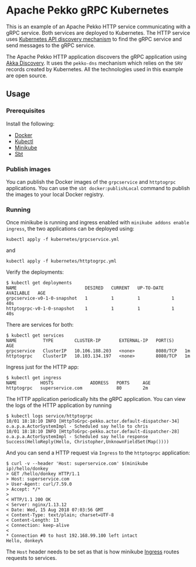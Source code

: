 # Apache Pekko gRPC Kubernetes

This is an example of an Apache Pekko HTTP service communicating with a gRPC service. Both services are deployed to Kubernetes. The HTTP service uses [Kubernetes API discovery mechanism](https://pekko.apache.org/docs/pekko-management/current/discovery/index.html#discovery-method-kubernetes-api) to find the gRPC service and send messages to the gRPC service.

The Apache Pekko HTTP application discovers the gRPC application using [Akka Discovery](https://developer.lightbend.com/docs/akka-management/current/discovery.html).
It uses the `pekko-dns` mechanism which relies on the `SRV` records created by Kubernetes.
All the technologies used in this example are open source.

## Usage

### Prerequisites

Install the following:

* [Docker](https://docs.docker.com/install/)
* [Kubectl](https://kubernetes.io/docs/tasks/tools/install-kubectl/)
* [Minikube](https://github.com/kubernetes/minikube)
* [Sbt](https://www.scala-sbt.org/)

### Publish images

You can publish the Docker images of the `grpcservice` and `httptogrpc` applications. You can use the `sbt docker:publishLocal` command to publish the images to your local Docker registry.

### Running

Once minikube is running and ingress enabled with `minikube addons enable ingress`, the two applications can be deployed using:

`kubectl apply -f kubernetes/grpcservice.yml`

and

`kubectl apply -f kubernetes/httptogrpc.yml`

Verify the deployments:

```
$ kubectl get deployments
NAME                          DESIRED   CURRENT   UP-TO-DATE   AVAILABLE   AGE
grpcservice-v0-1-0-snapshot   1         1         1            1           40s
httptogrpc-v0-1-0-snapshot    1         1         1            1           40s
```

There are services for both:
```
$ kubectl get services
NAME          TYPE        CLUSTER-IP       EXTERNAL-IP   PORT(S)    AGE
grpcservice   ClusterIP   10.106.188.203   <none>        8080/TCP   1m
httptogrpc    ClusterIP   10.103.134.197   <none>        8080/TCP   1m
```

Ingress just for the HTTP app:

```
$ kubectl get ingress
NAME         HOSTS              ADDRESS   PORTS     AGE
httptogrpc   superservice.com             80        2m
```

The HTTP application periodically hits the gRPC application. You can view the logs of the HTTP application by running
```
$ kubectl logs service/httptogrpc
10/01 18:18:10 INFO [HttpToGrpc-pekko.actor.default-dispatcher-34] o.a.p.a.ActorSystemImpl - Scheduled say hello to chris
10/01 18:18:10 INFO [HttpToGrpc-pekko.actor.default-dispatcher-28] o.a.p.a.ActorSystemImpl - Scheduled say hello response Success(HelloReply(Hello, Christopher,UnknownFieldSet(Map())))
```

And you can send a HTTP request via `Ingress` to the `httptogrpc` application:

```
$ curl -v --header 'Host: superservice.com' $(minikube ip)/hello/donkey
> GET /hello/donkey HTTP/1.1
> Host: superservice.com
> User-Agent: curl/7.59.0
> Accept: */*
> 
< HTTP/1.1 200 OK
< Server: nginx/1.13.12
< Date: Wed, 15 Aug 2018 07:03:56 GMT
< Content-Type: text/plain; charset=UTF-8
< Content-Length: 13
< Connection: keep-alive
< 
* Connection #0 to host 192.168.99.100 left intact
Hello, donkey%
```

The `Host` header needs to be set as that is how minikube [Ingress](https://github.com/kubernetes/ingress-nginx) routes requests to services.
